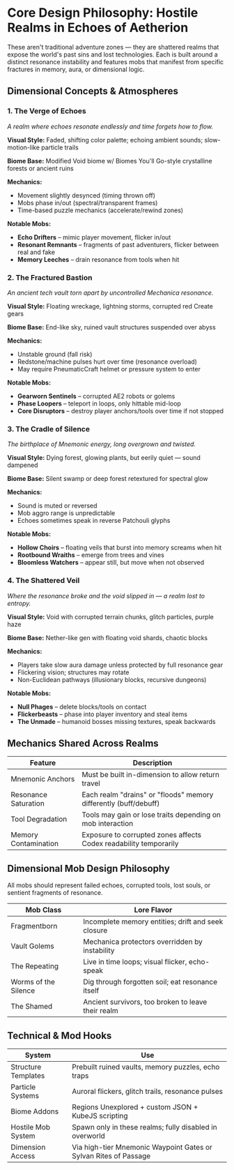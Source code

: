 # Core Design Philosophy: Hostile Realms in Echoes of Aetherion

These aren't traditional adventure zones — they are shattered realms that expose the world's past sins and lost technologies. Each is built around a distinct resonance instability and features mobs that manifest from specific fractures in memory, aura, or dimensional logic.

## Dimensional Concepts & Atmospheres

### 1. The Verge of Echoes
*A realm where echoes resonate endlessly and time forgets how to flow.*

**Visual Style:** Faded, shifting color palette; echoing ambient sounds; slow-motion-like particle trails

**Biome Base:** Modified Void biome w/ Biomes You'll Go-style crystalline forests or ancient ruins

**Mechanics:**
- Movement slightly desynced (timing thrown off)
- Mobs phase in/out (spectral/transparent frames)
- Time-based puzzle mechanics (accelerate/rewind zones)

**Notable Mobs:**
- **Echo Drifters** – mimic player movement, flicker in/out
- **Resonant Remnants** – fragments of past adventurers, flicker between real and fake
- **Memory Leeches** – drain resonance from tools when hit

### 2. The Fractured Bastion
*An ancient tech vault torn apart by uncontrolled Mechanica resonance.*

**Visual Style:** Floating wreckage, lightning storms, corrupted red Create gears

**Biome Base:** End-like sky, ruined vault structures suspended over abyss

**Mechanics:**
- Unstable ground (fall risk)
- Redstone/machine pulses hurt over time (resonance overload)
- May require PneumaticCraft helmet or pressure system to enter

**Notable Mobs:**
- **Gearworn Sentinels** – corrupted AE2 robots or golems
- **Phase Loopers** – teleport in loops, only hittable mid-loop
- **Core Disruptors** – destroy player anchors/tools over time if not stopped

### 3. The Cradle of Silence
*The birthplace of Mnemonic energy, long overgrown and twisted.*

**Visual Style:** Dying forest, glowing plants, but eerily quiet — sound dampened

**Biome Base:** Silent swamp or deep forest retextured for spectral glow

**Mechanics:**
- Sound is muted or reversed
- Mob aggro range is unpredictable
- Echoes sometimes speak in reverse Patchouli glyphs

**Notable Mobs:**
- **Hollow Choirs** – floating veils that burst into memory screams when hit
- **Rootbound Wraiths** – emerge from trees and vines
- **Bloomless Watchers** – appear still, but move when not observed

### 4. The Shattered Veil
*Where the resonance broke and the void slipped in — a realm lost to entropy.*

**Visual Style:** Void with corrupted terrain chunks, glitch particles, purple haze

**Biome Base:** Nether-like gen with floating void shards, chaotic blocks

**Mechanics:**
- Players take slow aura damage unless protected by full resonance gear
- Flickering vision; structures may rotate
- Non-Euclidean pathways (illusionary blocks, recursive dungeons)

**Notable Mobs:**
- **Null Phages** – delete blocks/tools on contact
- **Flickerbeasts** – phase into player inventory and steal items
- **The Unmade** – humanoid bosses missing textures, speak backwards

## Mechanics Shared Across Realms

| Feature | Description |
|---------|-------------|
| Mnemonic Anchors | Must be built in-dimension to allow return travel |
| Resonance Saturation | Each realm "drains" or "floods" memory differently (buff/debuff) |
| Tool Degradation | Tools may gain or lose traits depending on mob interaction |
| Memory Contamination | Exposure to corrupted zones affects Codex readability temporarily |

## Dimensional Mob Design Philosophy

All mobs should represent failed echoes, corrupted tools, lost souls, or sentient fragments of resonance.

| Mob Class | Lore Flavor |
|-----------|-------------|
| Fragmentborn | Incomplete memory entities; drift and seek closure |
| Vault Golems | Mechanica protectors overridden by instability |
| The Repeating | Live in time loops; visual flicker, echo-speak |
| Worms of the Silence | Dig through forgotten soil; eat resonance itself |
| The Shamed | Ancient survivors, too broken to leave their realm |

## Technical & Mod Hooks

| System | Use |
|--------|-----|
| Structure Templates | Prebuilt ruined vaults, memory puzzles, echo traps |
| Particle Systems | Auroral flickers, glitch trails, resonance pulses |
| Biome Addons | Regions Unexplored + custom JSON + KubeJS scripting |
| Hostile Mob System | Spawn only in these realms; fully disabled in overworld |
| Dimension Access | Via high-tier Mnemonic Waypoint Gates or Sylvan Rites of Passage |